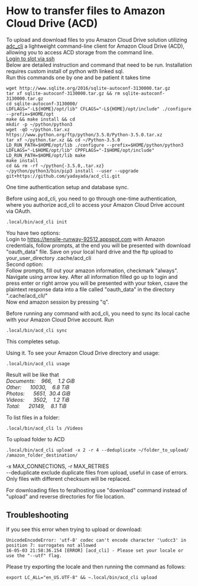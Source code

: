 How to transfer files to Amazon Cloud Drive (ACD)
=================================================

To upload and download files to you Amazon Cloud Drive solution utilizing [adc\_cli](https://acd-cli.readthedocs.org/en/latest/) a lightweight command-line client for Amazon Cloud Drive (ACD), allowing you to access ACD storage from the command line.  
[Login to slot via ssh](https://www.feralhosting.com/faq/view?question=12)  
Below are detailed instruction and command that need to be run. Installation requires custom install of python with linked sql.  
Run this commands one by one and be patient it takes time  
  

    wget http://www.sqlite.org/2016/sqlite-autoconf-3130000.tar.gz
    tar xf sqlite-autoconf-3130000.tar.gz && rm sqlite-autoconf-3130000.tar.gz
    cd sqlite-autoconf-3130000/
    LDFLAGS="-L${HOME}/opt/lib" CFLAGS="-L${HOME}/opt/include" ./configure --prefix=$HOME/opt
    make && make install && cd
    mkdir -p ~/python/python3
    wget -qO ~/python.tar.xz  https://www.python.org/ftp/python/3.5.0/Python-3.5.0.tar.xz
    tar xf ~/python.tar.xz && cd ~/Python-3.5.0
    LD_RUN_PATH=$HOME/opt/lib ./configure --prefix=$HOME/python/python3 LDFLAGS="-L$HOME/opt/lib" CPPFLAGS="-I$HOME/opt/include"
    LD_RUN_PATH=$HOME/opt/lib make
    make install
    cd && rm -rf ~/python{-3.5.0,.tar.xz}
    ~/python/python3/bin/pip3 install --user --upgrade git+https://github.com/yadayada/acd_cli.git

  
  
One time authentication setup and database sync.  
  
Before using acd\_cli, you need to go through one-time authentication, where you authorize acd\_cli to access your Amazon Cloud Drive account via OAuth.  
  

    .local/bin/acd_cli init

  
  
You have two options:  
Login to <https://tensile-runway-92512.appspot.com> with Amazon credentials, follow prompts, at the end you will be presented with download "oauth\_data" file. Save on your local hard drive and the ftp upload to your\_user\_directory .cache/acd\_cli  
Second option:  
Follow prompts, fill out your amazon information, checkmark "always". Navigate using arrow key. After all information filled go up to login and press enter or right arrow you will be presented with your token, csave the plaintext response data into a file called "oauth\_data" in the directory ".cache/acd\_cli/"  
Now end amazon session by pressing "q".  
  
Before running any command with acd\_cli, you need to sync its local cache with your Amazon Cloud Drive account. Run  

    .local/bin/acd_cli sync

  
  
This completes setup.  
  
Using it. To see your Amazon Cloud Drive directory and usage:  

    .local/bin/acd_cli usage

  
Result will be like that  
*Documents:    966,    1.2 GiB  
Other:      10030,    6.8 TiB  
Photos:      5651,  30.4 GiB  
Videos:      3502,    1.2 TiB  
Total:      20149,    8.1 TiB*  
  
To list files in a folder:  

    .local/bin/acd_cli ls /Videos

  
  
To upload folder to ACD  

    .local/bin/acd_cli upload -x 2 -r 4 --deduplicate ~/folder_to_upload/ /amazon_folder_destination/

  
-x MAX\_CONNECTIONS, -r MAX\_RETRIES  
--deduplicate exclude duplicate files from upload, useful in case of errors. Only files with different checksum will be replaced.  
  
For downloading files to feralhosting use "download" command instead of "upload" and reverse directories for file location.  
  

Troubleshooting
---------------

  
If you see this error when trying to upload or download:  
  

    UnicodeEncodeError: 'utf-8' codec can't encode character '\udcc3' in position 7: surrogates not allowed
    16-05-03 21:58:36.154 [ERROR] [acd_cli] - Please set your locale or use the "--utf" flag.

  
Please try exporting the locale and then running the command as follows:  
  

    export LC_ALL="en_US.UTF-8" && ~.local/bin/acd_cli upload

  

